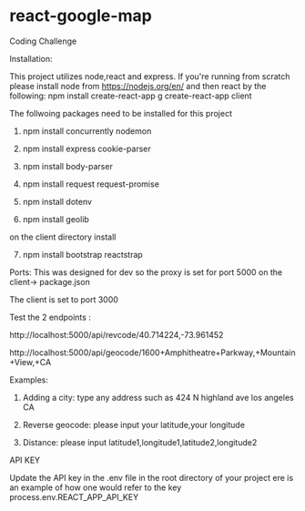 # react-google-map
Coding Challenge

Installation: 

This project utilizes node,react and express.
If you're running from scratch please install node from https://nodejs.org/en/
and then react by the following:
npm install create-react-app g
create-react-app client 

The follwoing packages need to be installed for this project

1. npm install concurrently nodemon 

2. npm install express cookie-parser 

3. npm install body-parser 

4. npm install request request-promise 

5. npm install dotenv

6. npm install geolib

on the client directory install 

7. npm install bootstrap reactstrap 

Ports:
This was designed for dev so the proxy is set for port 5000 on the client-> package.json 

The client is set to port 3000

Test the 2 endpoints :

http://localhost:5000/api/revcode/40.714224,-73.961452

http://localhost:5000/api/geocode/1600+Amphitheatre+Parkway,+Mountain+View,+CA

Examples:

1. Adding a city: type any address such as 424 N highland ave los angeles CA

2. Reverse geocode: please input your latitude,your longitude

3. Distance: please input latitude1,longitude1,latitude2,longitude2


API KEY

Update the API key in the .env file in the root directory of your project 
ere is an example of how one would refer to the 
key process.env.REACT_APP_API_KEY